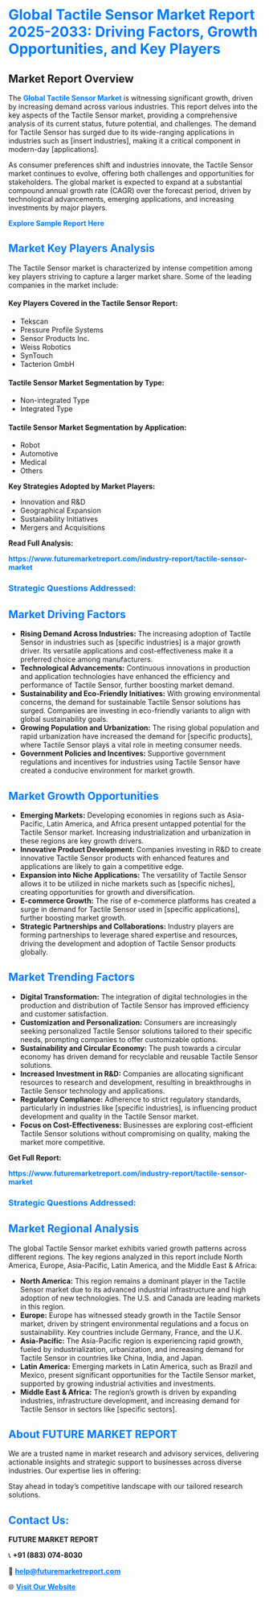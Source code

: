 <h1 style="color: #007BFF;">Global Tactile Sensor Market Report 2025-2033: Driving Factors, Growth Opportunities, and Key Players</h1>

<section id="overview">
<h2>Market Report Overview</h2>
<p>The <a href="https://www.futuremarketreport.com/industry-report/tactile-sensor-market" style="color: #007BFF; text-decoration: none;"><strong>Global Tactile Sensor Market</strong></a> is witnessing significant growth, driven by increasing demand across various industries. This report delves into the key aspects of the Tactile Sensor market, providing a comprehensive analysis of its current status, future potential, and challenges. The demand for Tactile Sensor has surged due to its wide-ranging applications in industries such as [insert industries], making it a critical component in modern-day [applications].</p>
<p>As consumer preferences shift and industries innovate, the Tactile Sensor market continues to evolve, offering both challenges and opportunities for stakeholders. The global market is expected to expand at a substantial compound annual growth rate (CAGR) over the forecast period, driven by technological advancements, emerging applications, and increasing investments by major players.</p>
</section>

<section id="overview">
<p><a href="https://www.futuremarketreport.com/request-sample/reportId=27425" style="color: #007BFF; text-decoration: none;"><strong>Explore Sample Report Here</strong></a></p>
</section>

<section id="key-players">
<h2 style="color: #007BFF;">Market Key Players Analysis</h2>
<p>The Tactile Sensor market is characterized by intense competition among key players striving to capture a larger market share. Some of the leading companies in the market include:</p>
<h4>Key Players Covered in the Tactile Sensor Report:</h4>
<ul><li>Tekscan</li><li>Pressure Profile Systems</li><li>Sensor Products Inc.</li><li>Weiss Robotics</li><li>SynTouch</li><li>Tacterion GmbH</li></ul>
<h4>Tactile Sensor Market Segmentation by Type:</h4>
<ul><li>Non-integrated Type</li><li>Integrated Type</li></ul>

<h4>Tactile Sensor Market Segmentation by Application:</h4>
<ul><li>Robot</li><li>Automotive</li><li>Medical</li><li>Others</li></ul>
<p><strong>Key Strategies Adopted by Market Players:</strong></p>
<ul>
<li>Innovation and R&D</li>
<li>Geographical Expansion</li>
<li>Sustainability Initiatives</li>
<li>Mergers and Acquisitions</li>
</ul>
</section>

<section>
<p><strong>Read Full Analysis: </strong></p><a href="https://www.futuremarketreport.com/industry-report/tactile-sensor-market" style="color: #007BFF; text-decoration: none;"><strong>https://www.futuremarketreport.com/industry-report/tactile-sensor-market</strong></a>
<h3 style="color: #007BFF;">Strategic Questions Addressed:</h3>
</section>

<section id="driving-factors">
<h2 style="color: #007BFF;">Market Driving Factors</h2>
<ul>
<li><strong>Rising Demand Across Industries:</strong> The increasing adoption of Tactile Sensor in industries such as [specific industries] is a major growth driver. Its versatile applications and cost-effectiveness make it a preferred choice among manufacturers.</li>
<li><strong>Technological Advancements:</strong> Continuous innovations in production and application technologies have enhanced the efficiency and performance of Tactile Sensor, further boosting market demand.</li>
<li><strong>Sustainability and Eco-Friendly Initiatives:</strong> With growing environmental concerns, the demand for sustainable Tactile Sensor solutions has surged. Companies are investing in eco-friendly variants to align with global sustainability goals.</li>
<li><strong>Growing Population and Urbanization:</strong> The rising global population and rapid urbanization have increased the demand for [specific products], where Tactile Sensor plays a vital role in meeting consumer needs.</li>
<li><strong>Government Policies and Incentives:</strong> Supportive government regulations and incentives for industries using Tactile Sensor have created a conducive environment for market growth.</li>
</ul>
</section>

<section id="growth-opportunities">
<h2 style="color: #007BFF;">Market Growth Opportunities</h2>
<ul>
<li><strong>Emerging Markets:</strong> Developing economies in regions such as Asia-Pacific, Latin America, and Africa present untapped potential for the Tactile Sensor market. Increasing industrialization and urbanization in these regions are key growth drivers.</li>
<li><strong>Innovative Product Development:</strong> Companies investing in R&D to create innovative Tactile Sensor products with enhanced features and applications are likely to gain a competitive edge.</li>
<li><strong>Expansion into Niche Applications:</strong> The versatility of Tactile Sensor allows it to be utilized in niche markets such as [specific niches], creating opportunities for growth and diversification.</li>
<li><strong>E-commerce Growth:</strong> The rise of e-commerce platforms has created a surge in demand for Tactile Sensor used in [specific applications], further boosting market growth.</li>
<li><strong>Strategic Partnerships and Collaborations:</strong> Industry players are forming partnerships to leverage shared expertise and resources, driving the development and adoption of Tactile Sensor products globally.</li>
</ul>
</section>

<section id="trending-factors">
<h2 style="color: #007BFF;">Market Trending Factors</h2>
<ul>
<li><strong>Digital Transformation:</strong> The integration of digital technologies in the production and distribution of Tactile Sensor has improved efficiency and customer satisfaction.</li>
<li><strong>Customization and Personalization:</strong> Consumers are increasingly seeking personalized Tactile Sensor solutions tailored to their specific needs, prompting companies to offer customizable options.</li>
<li><strong>Sustainability and Circular Economy:</strong> The push towards a circular economy has driven demand for recyclable and reusable Tactile Sensor solutions.</li>
<li><strong>Increased Investment in R&D:</strong> Companies are allocating significant resources to research and development, resulting in breakthroughs in Tactile Sensor technology and applications.</li>
<li><strong>Regulatory Compliance:</strong> Adherence to strict regulatory standards, particularly in industries like [specific industries], is influencing product development and quality in the Tactile Sensor market.</li>
<li><strong>Focus on Cost-Effectiveness:</strong> Businesses are exploring cost-efficient Tactile Sensor solutions without compromising on quality, making the market more competitive.</li>
</ul>
</section>

<section>
<p><strong>Get Full Report: </strong></p><a href="https://www.futuremarketreport.com/industry-report/tactile-sensor-market" style="color: #007BFF; text-decoration: none;"><strong>https://www.futuremarketreport.com/industry-report/tactile-sensor-market</strong></a>
<h3 style="color: #007BFF;">Strategic Questions Addressed:</h3>
</section>


<section id="regional-analysis">
<h2 style="color: #007BFF;">Market Regional Analysis</h2>
<p>The global Tactile Sensor market exhibits varied growth patterns across different regions. The key regions analyzed in this report include North America, Europe, Asia-Pacific, Latin America, and the Middle East & Africa:</p>
<ul>
<li><strong>North America:</strong> This region remains a dominant player in the Tactile Sensor market due to its advanced industrial infrastructure and high adoption of new technologies. The U.S. and Canada are leading markets in this region.</li>
<li><strong>Europe:</strong> Europe has witnessed steady growth in the Tactile Sensor market, driven by stringent environmental regulations and a focus on sustainability. Key countries include Germany, France, and the U.K.</li>
<li><strong>Asia-Pacific:</strong> The Asia-Pacific region is experiencing rapid growth, fueled by industrialization, urbanization, and increasing demand for Tactile Sensor in countries like China, India, and Japan.</li>
<li><strong>Latin America:</strong> Emerging markets in Latin America, such as Brazil and Mexico, present significant opportunities for the Tactile Sensor market, supported by growing industrial activities and investments.</li>
<li><strong>Middle East & Africa:</strong> The region’s growth is driven by expanding industries, infrastructure development, and increasing demand for Tactile Sensor in sectors like [specific sectors].</li>
</ul>
</section>

<footer>
<h2 style="color: #007BFF;">About FUTURE MARKET REPORT</h2>
<p>We are a trusted name in market research and advisory services, delivering actionable insights and strategic support to businesses across diverse industries. Our expertise lies in offering:</p>

<p>Stay ahead in today’s competitive landscape with our tailored research solutions.</p>

<h2 style="color: #007BFF;">Contact Us:</h2>
<p><strong>FUTURE MARKET REPORT</strong></p>
<p>📞 <strong>+91 (883) 074-8030</strong></p>
<p>📧 <strong><a href="mailto:help@futuremarketreport.com" style="color: #007BFF;">help@futuremarketreport.com</a></strong></p>
<p>🌐 <strong><a href="https://www.futuremarketreport.com/" style="color: #007BFF;">Visit Our Website</a></strong></p>
</footer>